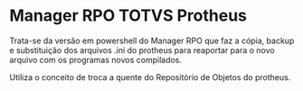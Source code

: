 # Manager RPO TOTVS Protheus 

Trata-se da versão em powershell do Manager RPO que faz a cópia, backup e substituição dos arquivos .ini do protheus para reaportar para o novo arquivo com os programas novos compilados. 

Utiliza o conceito de troca a quente do Repositório de Objetos do protheus. 
